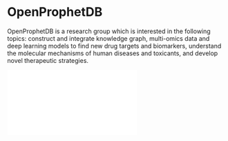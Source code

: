 # OpenProphetDB

OpenProphetDB is a research group which is interested in the following topics: construct and integrate knowledge graph, multi-omics data and deep learning models to find new drug targets and biomarkers, understand the molecular mechanisms of human diseases and toxicants, and develop novel therapeutic strategies.

<iframe scrolling="no" frameborder="0" allowtransparency="true" src="//rf.revolvermaps.com/w/3/j/a/c2.php?i=506fpu66up3&amp;m=0&amp;c=ff0000&amp;cr1=ffffff&amp;sx=0"></iframe>
